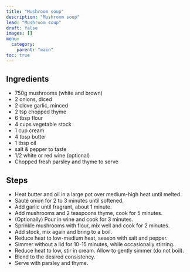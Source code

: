 ```yaml
---
title: "Mushroom soup"
description: "Mushroom soup"
lead: "Mushroom soup"
draft: false
images: []
menu:
  category:
    parent: "main"
toc: true
---
```


## Ingredients

- 750g mushrooms (white and brown)
- 2 onions, diced
- 2 clove garlic, minced
- 2 tsp chopped thyme
- 6 tbsp flour
- 4 cups vegetable stock
- 1 cup cream
- 4 tbsp butter
- 1 tbsp oil
- salt & pepper to taste
- 1/2 white or red wine (optional)
- Chopped fresh parsley and thyme to serve

## Steps

- Heat butter and oil in a large pot over medium-high heat until melted.
- Sauté onion for 2 to 3 minutes until softened.
- Add garlic until fragrant, about 1 minute.
- Add mushrooms and 2 teaspoons thyme, cook for 5 minutes.
- (Optionally) Pour in wine and cook for 3 minutes.
- Sprinkle mushrooms with flour, mix well and cook for 2 minutes.
- Add stock, mix again and bring to a boil.
- Reduce heat to low-medium heat, season with salt and pepper.
- Simmer without a lid for 10-15 minutes, while occasionally stirring.
- Reduce heat to low, stir in cream. Allow to gently simmer (do not boil).
- Blend to the desired consistency.
- Serve with parsley and thyme.
